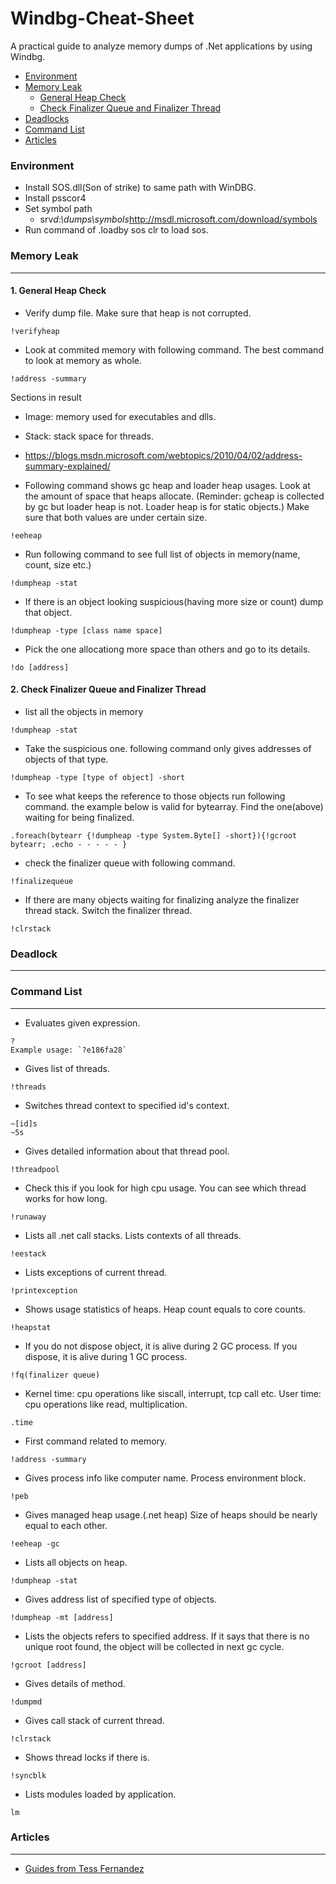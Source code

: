 # Windbg-Cheat-Sheet
A practical guide to analyze memory dumps of .Net applications by using Windbg.


* [Environment](#environment)
* [Memory Leak](#memory-leak)
  * [General Heap Check](#general-heap-check)
  * [Check Finalizer Queue and Finalizer Thread](#check-finalizer-queue-and-finalizer-thread)
* [Deadlocks](#deadlock)
* [Command List](#command-list)
* [Articles](#articles)

### Environment

- Install SOS.dll(Son of strike) to same path with WinDBG.
- Install psscor4
- Set symbol path 
  - srv*d:\dumps\symbols*http://msdl.microsoft.com/download/symbols
- Run command of .loadby sos clr to load sos.



### Memory Leak
------

#### 1. General Heap Check

- Verify dump file. Make sure that heap is not corrupted.

```
!verifyheap
```

- Look at commited memory with following command. The best command to look at memory as whole.

```
!address -summary
```

Sections in result
  - Image: memory used for executables and dlls.
  - Stack: stack space for threads.
  - https://blogs.msdn.microsoft.com/webtopics/2010/04/02/address-summary-explained/



- Following command shows gc heap and loader heap usages. Look at the amount of space that heaps allocate.
(Reminder: gcheap is collected by gc but loader heap is not. Loader heap is for static objects.) Make sure that both values are under certain size.

```
!eeheap
```

- Run following command to see full list of objects in memory(name, count, size etc.)

```
!dumpheap -stat
```

- If there is an object looking suspicious(having more size or count) dump that object.

```
!dumpheap -type [class name space]
```

- Pick the one allocationg more space than others and go to its details.

```
!do [address]
```



#### 2. Check Finalizer Queue and Finalizer Thread

- list all the objects in memory

```
!dumpheap -stat
```

- Take the suspicious one. following command only gives addresses of objects of that type.

```
!dumpheap -type [type of object] -short
```

- To see what keeps the reference to those objects run following command. the example below is valid for bytearray. Find the one(above) waiting for being finalized.

```
.foreach(bytearr {!dumpheap -type System.Byte[] -short}){!gcroot bytearr; .echo - - - - - }
```

- check the finalizer queue with following command. 

```
!finalizequeue
```

- If there are many objects waiting for finalizing analyze the finalizer thread stack. Switch the finalizer thread.

```
!clrstack
```


### Deadlock
------




### Command List
------

- Evaluates given expression.

```
?
Example usage: `?e186fa28`
```

- Gives list of threads.
```
!threads
```
- Switches thread context to specified id's context.
```
~[id]s
~5s
```
- Gives detailed information about that thread pool.
```
!threadpool
```
- Check this if you look for high cpu usage. You can see which thread works for how long.
```
!runaway
```
- Lists all .net call stacks. Lists contexts of all threads.
```
!eestack
```
- Lists exceptions of current thread.
```
!printexception
```
- Shows usage statistics of heaps. Heap count equals to core counts.
```
!heapstat
```
- If you do not dispose object, it is alive during 2 GC process. If you dispose, it is alive during 1 GC process.
```
!fq(finalizer queue)
```
- Kernel time: cpu operations like siscall, interrupt, tcp call etc.
  User time: cpu operations like read, multiplication.
```
.time
```
- First command related to memory.
```
!address -summary
```
- Gives process info like computer name. Process environment block.
```
!peb
```
- Gives managed heap usage.(.net heap)
  Size of heaps should be nearly equal to each other.
```
!eeheap -gc
```
- Lists all objects on heap.
```
!dumpheap -stat
```
- Gives address list of specified type of objects.
```
!dumpheap -mt [address]
```
- Lists the objects refers to specified address.
  If it says that there is no unique root found, the object will be collected in next gc cycle.
```
!gcroot [address]
```
- Gives details of method.
```
!dumpmd
```
- Gives call stack of current thread.
```
!clrstack
```
- Shows thread locks if there is.
```
!syncblk
```
- Lists modules loaded by application.
```
lm
```
### Articles
------

- [Guides from Tess Fernandez](https://blogs.msdn.microsoft.com/tess/2007/06/08/blog-post-index/)


